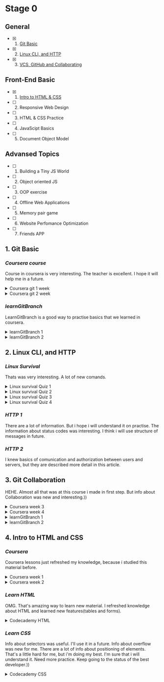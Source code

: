 # Stage 0

## General
- [X] 1. [Git Basic](#1-git-basic)
- [X] 2. [Linux CLI, and HTTP](#2-linux-cli-and-http)
- [X] 3. [VCS, GitHub and Collaborating](#3-git-collaboration)

## Front-End Basic
- [X] 1. [Intro to HTML & CSS](#4-intro-to-html-and-css)
- [ ] 2. Responsive Web Design
- [ ] 3. HTML & CSS Practice
- [ ] 4. JavaScipt Basics
- [ ] 5. Document Object Model

## Advansed Topics
- [ ] 1. Building a Tiny JS World
- [ ] 2. Object oriented JS
- [ ] 3. OOP exercise
- [ ] 4. Offline Web Applications
- [ ] 5. Memory pair game
- [ ] 6. Website Perfomance Optimization
- [ ] 7. Friends APP

## 1. Git Basic
###  _Coursera course_

Course in coursera is very interesting. The teacher is excellent. I hope it will help me in a future.
<details><summary>Coursera git 1 week</summary>

  ![Coursera git 1 week](gitbasic/coursera1.png)
</details>
<details><summary>Coursera git 2 week</summary>

  ![Coursera git 2 week](gitbasic/coursera1.png)
</details>

### _learnGitBranch_

LearnGitBranch is a good way to practise basics that we learned in coursera.
<details><summary>learnGitBranch 1</summary>

  ![learnGitBranch 1](gitbasic/learningbraching1.png)
</details>
<details><summary>learnGitBranch 2</summary>

  ![learnGitBranch 2](gitbasic/learningbraching2.png)
</details>

## 2. Linux CLI, and HTTP
### _Linux Survival_

Thats was very interesting. A lot of new comands.
<details><summary>Linux survival Quiz 1</summary>

  ![Linux survival Quiz 1](task_linux_cli/linux1.png)
</details>
<details><summary>Linux survival Quiz 2</summary>

  ![Linux survival Quiz 2](task_linux_cli/linux2.png)
</details>
<details><summary>Linux survival Quiz 3</summary>

  ![Linux survival Quiz 3](task_linux_cli/linux3.png)
</details>
<details><summary>Linux survival Quiz 4</summary>

  ![Linux survival Quiz 4](task_linux_cli/linux4.png)
</details>

### _HTTP 1_
There are a lot of information. But i hope i will understand it on practise.
The information about status codes was interesting.
I think i will use structure of messages in future.

### _HTTP 2_
I knew basics of comunication and authorization between users and servers, but they are described more detail in this article.

## 3. Git Collaboration
HEHE. Almost all that was at this course i made in first step.
But info about Collaboration was new and interesting.))

<details><summary>Coursera week 3</summary>

  ![Coursera week 3](task_git_collaboration/week3.png)
</details>
<details><summary>Coursera week 4</summary>

  ![Coursera week 4](task_git_collaboration/week4.png)
</details>

<details><summary>learnGitBranch 1</summary>

  ![learnGitBranch 1](task_git_collaboration/learningbraching1.png)
</details>
<details><summary>learnGitBranch 2</summary>

  ![learnGitBranch 2](task_git_collaboration/learningbraching2.png)
</details>

## 4. Intro to HTML and CSS
### _Coursera_
Coursera lessons just refreshed my knowledge, because i studied this material before.

<details><summary>Coursera week 1</summary>

  ![Coursera week 1](task_html_css_intro/coursera1.png)
</details>
<details><summary>Coursera week 2</summary>

  ![Coursera week 2](task_html_css_intro/coursera2.png)
</details>

### _Learn HTML_
OMG. That's amazing way to learn new material. I refreshed knowledge about HTML and learned new features(tables and forms).

<details><summary>Codecademy HTML</summary>

  ![Codecademy HTML](task_html_css_intro/codecademyhtml.png)
</details>

### _Learn CSS_
Info about selectors was useful. I'll use it in a future.
Info about overflow was new for me.
There are a lot of info about positioning of elements. That's a little hard for me, but i'm doing my best. I'm sure that i will understand it. Need more practice. Keep going to the status of the best developer.))

<details><summary>Codecademy CSS</summary>

  ![Codecademy CSS](task_html_css_intro/codecademycss.png)
</details>
